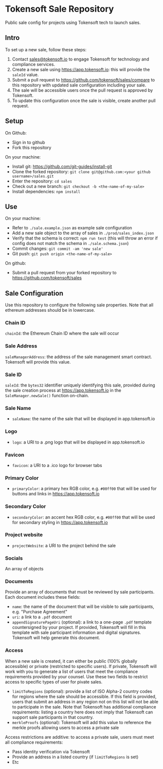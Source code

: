 # Tokensoft Sale Repository
Public sale config for projects using Tokensoft tech to launch sales.

## Intro
To set up a new sale, follow these steps:
1. Contact sales@tokensoft.io to engage Tokensoft for technology and compliance services.
2. Create a new sale using https://app.tokensoft.io: this will provide the `saleId` value.
3. Submit a pull request to https://github.com/tokensoft/sales/compare to this repository with updated sale configuration including your sale.
4. The sale will be accessible users once the pull request is approved by Tokensoft.
5. To update this configuration once the sale is visible, create another pull request.

## Setup
On Github:
* Sign in to github
* Fork this repository

On your machine:
* Install git: https://github.com/git-guides/install-git
* Clone the forked repository: `git clone git@github.com:<your github username>/sales.git`
* Enter the repository: `cd sales`
* Check out a new branch: `git checkout -b <the-name-of-my-sale>`
* Install dependencies: `npm install`

## Use
On your machine:
* Refer to `./sale.example.json` as example sale configuration
* Add a new sale object to the array of sales in `./prod/sales_index.json`
* Verify that the schema is correct: `npm run test` (this will throw an error if config does not match the schema in `./sale.schema.json`)
* Commit changes: `git commit -am 'new sale'`
* Git push: `git push origin <the-name-of-my-sale>`

On github:
* Submit a pull request from your forked repository to https://github.com/tokensoft/sales

## Sale Configuration
Use this repository to configure the following sale properties. Note that all ethereum addresses should be in lowercase.

### Chain ID
`chainId`: the Ethereum Chain ID where the sale will occur

### Sale Address
`saleManagerAddress`: the address of the sale management smart contract. Tokensoft will provide this value.

### Sale ID
`saleId`: the `bytes32` identifier uniquely identifying this sale, provided during the sale creation process at https://app.tokensoft.io in the `SaleManager.newSale()` function on-chain.

### Sale Name
* `saleName`: the name of the sale that will be displayed in app.tokensoft.io

### Logo
* `logo`: a URI to a .png logo that will be displayed in app.tokensoft.io

### Favicon
* `favicon`: a URI to a .ico logo for browser tabs

### Primary Color
* `primaryColor`: a primary hex RGB color, e.g. `#00ff00` that will be used for buttons and links in https://app.tokensoft.io

### Secondary Color
* `secondaryColor`: an accent hex RGB color, e.g. `#00ff00` that will be used for secondary styling in https://app.tokensoft.io

### Project website
* `projectWebsite`: a URI to the project behind the sale

### Socials
An array of objects

### Documents
Provide an array of documents that must be reviewed by sale participants. Each document includes these fields:
* `name`: the name of the document that will be visible to sale participants, e.g. "Purchase Agreement"
* `uri`: a link to a `.pdf` document
* `appendSignaturePageUri` (optional): a link to a one-page `.pdf` template countersigned by your project. If provided, Tokensoft will fill in this template with sale participant information and digital signatures. Tokensoft will help generate this document.

### Access
When a new sale is created, it can either be public (100% globally accessible) or private (restricted to specific users). If private, Tokensoft will work with you to generate a list of users that meet the compliance requirements provided by your counsel. Use these two fields to restrict access to specific types of user for pivate sales.

* `limitToRegions` (optional): provide a list of ISO Alpha-2 country codes for regions where the sale should be accessible. If this field is provided, users that submit an address in any region not on this list will not be able to participate in the sale. Note that Tokensoft has additional compliance requirements: listing a country here does not imply that Tokensoft can support sale participants in that country.
* `merkleProofs` (optional): Tokensoft will add this value to reference the merkle proofs allowing users to access a private sale

Access restrictions are additive: to access a private sale, users must meet all compliance requirements:
* Pass identity verification via Tokensoft
* Provide an address in a listed country (if `limitToRegions` is set)
* Etc